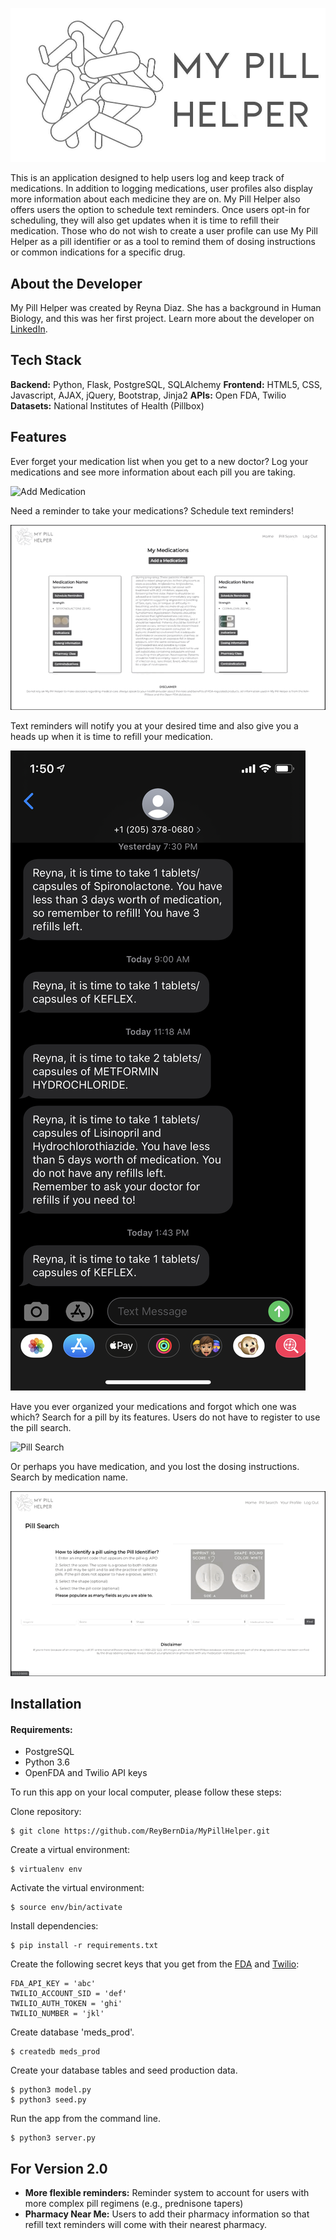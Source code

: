 ![Logo](static/img/PillHelperLogo.jpg)

This is an application designed to help users log and keep track of medications. In addition to logging medications, user profiles also display more information about each medicine they are on. My Pill Helper also offers users the option to schedule text reminders. Once users opt-in for scheduling, they will also get updates when it is time to refill their medication. Those who do not wish to create a user profile can use My Pill Helper as a pill identifier or as a tool to remind them of dosing instructions or common indications for a specific drug.

## About the Developer

My Pill Helper was created by Reyna Diaz. She has a background in Human Biology, and this was her first project. Learn more about the developer on [LinkedIn](https://www.linkedin.com/in/reyna-diaz-4589a266/).

## Tech Stack
**Backend:** Python, Flask, PostgreSQL, SQLAlchemy 
**Frontend:** HTML5, CSS, Javascript, AJAX, jQuery, Bootstrap, Jinja2 
**APIs:** Open FDA, Twilio 
**Datasets:** National Institutes of Health (Pillbox)

## Features 

Ever forget your medication list when you get to a new doctor? Log your medications and see more information about each pill you are taking. 

![Add Medication](static/img/_readme-img/AddMed.gif)



Need a reminder to take your medications? Schedule text reminders!

![Schedule Texts](static/img/_readme-img/ScheduleReminders.gif)



Text reminders will notify you at your desired time and also give you a heads up when it is time to refill your medication. 

![Text Reminder](static/img/_readme-img/TxtReminder.PNG)



Have you ever organized your medications and forgot which one was which? Search for a pill by its features. Users do not have to register to use the pill search.   

![Pill Search](static/img/_readme-img/PillSearch.gif)



Or perhaps you have medication, and you lost the dosing instructions. Search by medication name. 

![Search by Name](static/img/_readme-img/SearchByName.gif)



## Installation

#### Requirements:

- PostgreSQL
- Python 3.6
- OpenFDA and Twilio API keys

To run this app on your local computer, please follow these steps:

Clone repository:
```
$ git clone https://github.com/ReyBernDia/MyPillHelper.git
```
Create a virtual environment:
```
$ virtualenv env
```
Activate the virtual environment:
```
$ source env/bin/activate
```
Install dependencies:
```
$ pip install -r requirements.txt
```
Create the following secret keys that you get from the [FDA](https://open.fda.gov/apis/authentication/) and [Twilio](https://www.twilio.com/sms):
```
FDA_API_KEY = 'abc'
TWILIO_ACCOUNT_SID = 'def'
TWILIO_AUTH_TOKEN = 'ghi'
TWILIO_NUMBER = 'jkl'
```
Create database 'meds_prod'.
```
$ createdb meds_prod
```
Create your database tables and seed production data.
```
$ python3 model.py
$ python3 seed.py
```
Run the app from the command line.
```
$ python3 server.py
```

## For Version 2.0

- **More flexible reminders:** Reminder system to account for users with more complex pill regimens (e.g., prednisone tapers)
- **Pharmacy Near Me:** Users to add their pharmacy information so that refill text reminders will come with their nearest pharmacy. 
